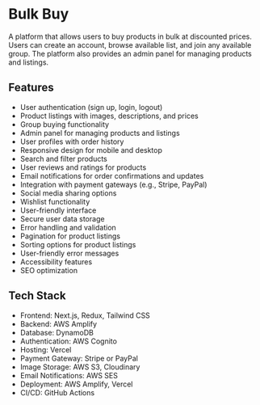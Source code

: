 # Bulk Buy

A platform that allows users to buy products in bulk at discounted prices. Users can create an account, browse available list, and join any available group. The platform also provides an admin panel for managing products and listings.

## Features

- User authentication (sign up, login, logout)
- Product listings with images, descriptions, and prices
- Group buying functionality
- Admin panel for managing products and listings
- User profiles with order history
- Responsive design for mobile and desktop
- Search and filter products
- User reviews and ratings for products
- Email notifications for order confirmations and updates
- Integration with payment gateways (e.g., Stripe, PayPal)
- Social media sharing options
- Wishlist functionality
- User-friendly interface
- Secure user data storage
- Error handling and validation
- Pagination for product listings
- Sorting options for product listings
- User-friendly error messages
- Accessibility features
- SEO optimization

## Tech Stack

- Frontend: Next.js, Redux, Tailwind CSS
- Backend: AWS Amplify
- Database: DynamoDB
- Authentication: AWS Cognito
- Hosting: Vercel
- Payment Gateway: Stripe or PayPal
- Image Storage: AWS S3, Cloudinary
- Email Notifications: AWS SES
- Deployment: AWS Amplify, Vercel
- CI/CD: GitHub Actions
